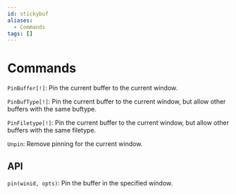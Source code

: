 ```yaml
---
id: stickybuf
aliases:
  - Commands
tags: []
---
```


# Commands

  `PinBuffer[!]`: Pin the current buffer to the current window.

  `PinBufType[!]`: Pin the current buffer to the current window, but allow other
  buffers with the same buftype.

  `PinFiletype[!]`: Pin the current buffer to the current window, but allow
  other buffers with the same filetype.

  `Unpin`: Remove pinning for the current window.

## API

  `pin(winid, opts)`:
  Pin the buffer in the specified window.
